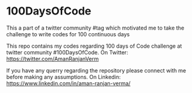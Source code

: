 # 100DaysOfCode
This a part of a twitter community #tag which motivated me to take the challenge to write codes for 100 continuous days

This repo contains my codes regarding 100 days of Code challenge at twitter community #100DaysOfCode.
On Twitter: https://twitter.com/AmanRanjanVerm

If you have any querry regarding the repository please connect with me before making any assumptions. 
On Linkedin: https://www.linkedin.com/in/aman-ranjan-verma/
